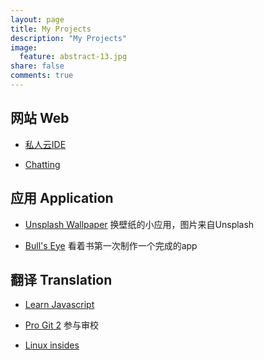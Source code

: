 ```yaml
---
layout: page
title: My Projects
description: "My Projects"
image:
  feature: abstract-13.jpg
share: false
comments: true
---
```


## 网站 Web

* [私人云IDE](http://ide.xinqiu.me)

* [Chatting](http://flask.projectq.cn:5000/)

## 应用 Application

* [Unsplash Wallpaper](https://github.com/xinqiu/unsplash-wallpaper-alfred2-workflow) 换壁纸的小应用，图片来自Unsplash

* [Bull's Eye](https://github.com/xinqiu/BullsEye) 看着书第一次制作一个完成的app


## 翻译 Translation

* [Learn Javascript](https://www.gitbook.com/book/xinqiu/learn-javascript-cn/details)

* [Pro Git 2](https://github.com/progit/progit2-zh) 参与审校

* [Linux insides](https://github.com/MintCN/linux-insides-zh)
